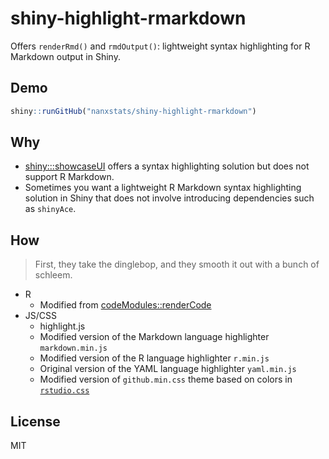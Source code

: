 # shiny-highlight-rmarkdown

Offers `renderRmd()` and `rmdOutput()`:
lightweight syntax highlighting for R Markdown output in Shiny.

## Demo

```r
shiny::runGitHub("nanxstats/shiny-highlight-rmarkdown")
```

## Why

- [shiny:::showcaseUI](https://github.com/rstudio/shiny/blob/master/R/showcase.R)
offers a syntax highlighting solution but does not support R Markdown.
- Sometimes you want a lightweight R Markdown syntax highlighting solution
  in Shiny that does not involve introducing dependencies such as `shinyAce`.

## How

> First, they take the dinglebop, and they smooth it out with a bunch of schleem.

- R
    - Modified from [codeModules::renderCode](https://github.com/statistikat/codeModules)
- JS/CSS
    - highlight.js
    - Modified version of the Markdown language highlighter `markdown.min.js`
    - Modified version of the R language highlighter `r.min.js`
    - Original version of the YAML language highlighter `yaml.min.js`
    - Modified version of `github.min.css` theme based on colors in [`rstudio.css`](https://github.com/rstudio/shiny/blob/master/inst/www/shared/highlight/rstudio.css)

## License

MIT
